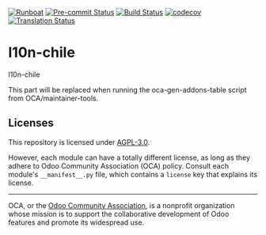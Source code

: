 
[![Runboat](https://img.shields.io/badge/runboat-Try%20me-875A7B.png)](https://runboat.odoo-community.org/builds?repo=OCA/l10n-chile&target_branch=18.0)
[![Pre-commit Status](https://github.com/OCA/l10n-chile/actions/workflows/pre-commit.yml/badge.svg?branch=18.0)](https://github.com/OCA/l10n-chile/actions/workflows/pre-commit.yml?query=branch%3A18.0)
[![Build Status](https://github.com/OCA/l10n-chile/actions/workflows/test.yml/badge.svg?branch=18.0)](https://github.com/OCA/l10n-chile/actions/workflows/test.yml?query=branch%3A18.0)
[![codecov](https://codecov.io/gh/OCA/l10n-chile/branch/18.0/graph/badge.svg)](https://codecov.io/gh/OCA/l10n-chile)
[![Translation Status](https://translation.odoo-community.org/widgets/l10n-chile-18-0/-/svg-badge.svg)](https://translation.odoo-community.org/engage/l10n-chile-18-0/?utm_source=widget)

<!-- /!\ do not modify above this line -->

# l10n-chile

l10n-chile

<!-- /!\ do not modify below this line -->

<!-- prettier-ignore-start -->

[//]: # (addons)

This part will be replaced when running the oca-gen-addons-table script from OCA/maintainer-tools.

[//]: # (end addons)

<!-- prettier-ignore-end -->

## Licenses

This repository is licensed under [AGPL-3.0](LICENSE).

However, each module can have a totally different license, as long as they adhere to Odoo Community Association (OCA)
policy. Consult each module's `__manifest__.py` file, which contains a `license` key
that explains its license.

----
OCA, or the [Odoo Community Association](http://odoo-community.org/), is a nonprofit
organization whose mission is to support the collaborative development of Odoo features
and promote its widespread use.
